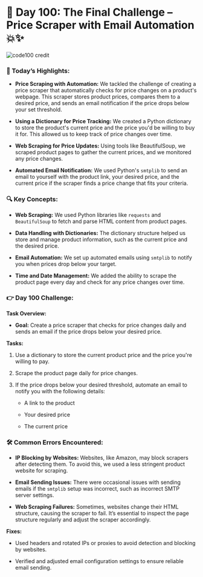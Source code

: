 # 🌟 Day 100: The Final Challenge – Price Scraper with Email Automation 💥✨

![code100 credit](https://github.com/user-attachments/assets/58158f02-25ef-40cb-9854-a26fb2062534)

### 🎊 Today’s Highlights:

* **Price Scraping with Automation:** We tackled the challenge of creating a price scraper that automatically checks for price changes on a product's webpage. This scraper stores product prices, compares them to a desired price, and sends an email notification if the price drops below your set threshold.

* **Using a Dictionary for Price Tracking:** We created a Python dictionary to store the product's current price and the price you'd be willing to buy it for. This allowed us to keep track of price changes over time.

* **Web Scraping for Price Updates:** Using tools like BeautifulSoup, we scraped product pages to gather the current prices, and we monitored any price changes.

* **Automated Email Notification:** We used Python's ```smtplib``` to send an email to yourself with the product link, your desired price, and the current price if the scraper finds a price change that fits your criteria.

### 🔍 Key Concepts:

* **Web Scraping:** We used Python libraries like ```requests``` and ```BeautifulSoup``` to fetch and parse HTML content from product pages.

* **Data Handling with Dictionaries:** The dictionary structure helped us store and manage product information, such as the current price and the desired price.

* **Email Automation:** We set up automated emails using ```smtplib``` to notify you when prices drop below your target.

* **Time and Date Management:** We added the ability to scrape the product page every day and check for any price changes over time.

### 👉 Day 100 Challenge: 

**Task Overview:** 

* **Goal:** Create a price scraper that checks for price changes daily and sends an email if the price drops below your desired price.

**Tasks:**

  1. Use a dictionary to store the current product price and the price you're willing to pay.

  2. Scrape the product page daily for price changes.

  3. If the price drops below your desired threshold, automate an email to notify you with the following details:

     * A link to the product

     * Your desired price

     * The current price

### 🛠️ Common Errors Encountered:

* **IP Blocking by Websites:** Websites, like Amazon, may block scrapers after detecting them. To avoid this, we used a less stringent product website for scraping.

* **Email Sending Issues:** There were occasional issues with sending emails if the ```smtplib``` setup was incorrect, such as incorrect SMTP server settings.

* **Web Scraping Failures:** Sometimes, websites change their HTML structure, causing the scraper to fail. It’s essential to inspect the page structure regularly and adjust the scraper accordingly.

**Fixes:**

   * Used headers and rotated IPs or proxies to avoid detection and blocking by websites.

   * Verified and adjusted email configuration settings to ensure reliable email sending.
